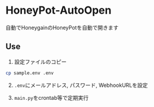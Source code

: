 # HoneyPot-AutoOpen

自動でHoneygainのHoneyPotを自動で開きます

## Use

1. 設定ファイルのコピー

```sh
cp sample.env .env
```

2. `.env`にメールアドレス, パスワード, WebhookURLを設定

3. `main.py`をcrontab等で定期実行